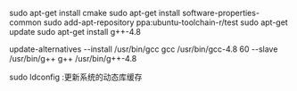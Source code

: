 sudo apt-get install cmake
sudo apt-get install software-properties-common
sudo add-apt-repository ppa:ubuntu-toolchain-r/test
sudo apt-get update
sudo apt-get install g++-4.8

update-alternatives --install /usr/bin/gcc gcc /usr/bin/gcc-4.8 60 --slave /usr/bin/g++ g++ /usr/bin/g++-4.8

sudo ldconfig :更新系统的动态库缓存

